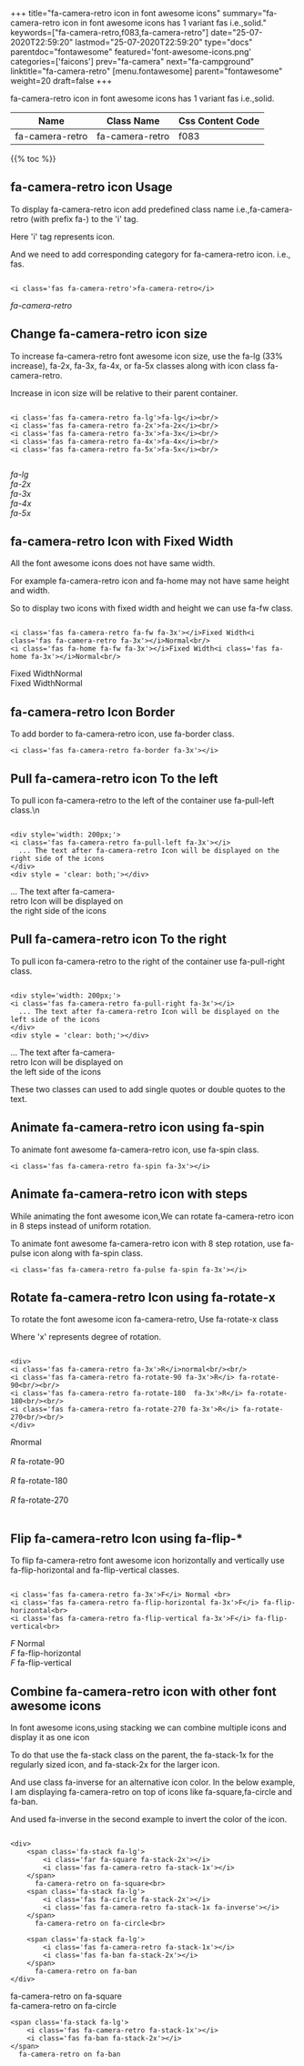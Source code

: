 +++
title="fa-camera-retro icon in font awesome icons"
summary="fa-camera-retro icon in font awesome icons has 1 variant fas i.e.,solid."
keywords=["fa-camera-retro,f083,fa-camera-retro"]
date="25-07-2020T22:59:20"
lastmod="25-07-2020T22:59:20"
type="docs"
parentdoc="fontawesome"
featured='font-awesome-icons.png'
categories=['faicons']
prev="fa-camera"
next="fa-campground"
linktitle="fa-camera-retro"
[menu.fontawesome]
parent="fontawesome"
weight=20
draft=false
+++


fa-camera-retro icon in font awesome icons has 1 variant fas i.e.,solid.

<div class='table-responsive'><table class='table'><thead><tr><th>Name</th><th>Class Name</th><th>Css Content Code</th></tr></thead><tbody><tr><td>fa-camera-retro</td><td>fa-camera-retro</td><td>f083</td></tr></tbody></table></div>


{{% toc %}}


## fa-camera-retro icon Usage

To display fa-camera-retro icon add predefined class name i.e.,fa-camera-retro (with prefix fa-) to the 'i' tag.

Here 'i' tag represents icon.

And we need to add corresponding category for fa-camera-retro icon. i.e., fas.


```

<i class='fas fa-camera-retro'>fa-camera-retro</i>
```

<i class='fas fa-camera-retro'>fa-camera-retro</i>




## Change fa-camera-retro icon size
To increase fa-camera-retro font awesome icon size, use the fa-lg (33% increase), fa-2x, fa-3x, fa-4x, or fa-5x classes along with icon class fa-camera-retro.

Increase in icon size will be relative to their parent container. 

```

<i class='fas fa-camera-retro fa-lg'>fa-lg</i><br/>
<i class='fas fa-camera-retro fa-2x'>fa-2x</i><br/>
<i class='fas fa-camera-retro fa-3x'>fa-3x</i><br/>
<i class='fas fa-camera-retro fa-4x'>fa-4x</i><br/>
<i class='fas fa-camera-retro fa-5x'>fa-5x</i><br/>
            
```

<i class='fas fa-camera-retro fa-lg'>fa-lg</i><br/>
<i class='fas fa-camera-retro fa-2x'>fa-2x</i><br/>
<i class='fas fa-camera-retro fa-3x'>fa-3x</i><br/>
<i class='fas fa-camera-retro fa-4x'>fa-4x</i><br/>
<i class='fas fa-camera-retro fa-5x'>fa-5x</i><br/>
            



## fa-camera-retro Icon with Fixed Width 

All the font awesome icons does not have same width.

For example fa-camera-retro icon and fa-home may not have same height and width.

So to display two icons with fixed width and height we can use fa-fw class.


```

<i class='fas fa-camera-retro fa-fw fa-3x'></i>Fixed Width<i class='fas fa-camera-retro fa-3x'></i>Normal<br/>
<i class='fas fa-home fa-fw fa-3x'></i>Fixed Width<i class='fas fa-home fa-3x'></i>Normal<br/>
```

<i class='fas fa-camera-retro fa-fw fa-3x'></i>Fixed Width<i class='fas fa-camera-retro fa-3x'></i>Normal<br/>
<i class='fas fa-home fa-fw fa-3x'></i>Fixed Width<i class='fas fa-home fa-3x'></i>Normal<br/>



## fa-camera-retro Icon Border 

To add border to fa-camera-retro icon, use fa-border class.


```
<i class='fas fa-camera-retro fa-border fa-3x'></i>

```
<i class='fas fa-camera-retro fa-border fa-3x'></i>





## Pull fa-camera-retro icon To the left

To pull icon fa-camera-retro to the left of the container use fa-pull-left class.\n

```

<div style='width: 200px;'>
<i class='fas fa-camera-retro fa-pull-left fa-3x'></i>
  ... The text after fa-camera-retro Icon will be displayed on the right side of the icons
</div>
<div style = 'clear: both;'></div>
```

<div style='width: 200px;'>
<i class='fas fa-camera-retro fa-pull-left fa-3x'></i>
  ... The text after fa-camera-retro Icon will be displayed on the right side of the icons
</div>
<div style = 'clear: both;'></div>




## Pull fa-camera-retro icon To the right
To pull icon fa-camera-retro to the right of the container use fa-pull-right class.

```

<div style='width: 200px;'>
<i class='fas fa-camera-retro fa-pull-right fa-3x'></i>
  ... The text after fa-camera-retro Icon will be displayed on the left side of the icons
</div>
<div style = 'clear: both;'></div>
```

<div style='width: 200px;'>
<i class='fas fa-camera-retro fa-pull-right fa-3x'></i>
  ... The text after fa-camera-retro Icon will be displayed on the left side of the icons
</div>
<div style = 'clear: both;'></div>

These two classes can used to add single quotes or double quotes to the text.


## Animate fa-camera-retro icon using fa-spin
To animate font awesome fa-camera-retro icon, use fa-spin class.

```
<i class='fas fa-camera-retro fa-spin fa-3x'></i>
```
<i class='fas fa-camera-retro fa-spin fa-3x'></i>




## Animate fa-camera-retro icon with steps
While animating the font awesome icon,We can rotate fa-camera-retro icon in 8 steps instead of uniform rotation.

To animate font awesome fa-camera-retro icon with 8 step rotation, use fa-pulse icon along with fa-spin class.


```
<i class='fas fa-camera-retro fa-pulse fa-spin fa-3x'></i>

```
<i class='fas fa-camera-retro fa-pulse fa-spin fa-3x'></i>





## Rotate fa-camera-retro Icon using fa-rotate-x
To rotate the font awesome icon fa-camera-retro, Use fa-rotate-x class

Where 'x' represents degree of rotation.


```

<div>
<i class='fas fa-camera-retro fa-3x'>R</i>normal<br/><br/>
<i class='fas fa-camera-retro fa-rotate-90 fa-3x'>R</i> fa-rotate-90<br/><br/> 
<i class='fas fa-camera-retro fa-rotate-180  fa-3x'>R</i> fa-rotate-180<br/><br/> 
<i class='fas fa-camera-retro fa-rotate-270 fa-3x'>R</i> fa-rotate-270<br/><br/>
</div>
```

<div>
<i class='fas fa-camera-retro fa-3x'>R</i>normal<br/><br/>
<i class='fas fa-camera-retro fa-rotate-90 fa-3x'>R</i> fa-rotate-90<br/><br/> 
<i class='fas fa-camera-retro fa-rotate-180  fa-3x'>R</i> fa-rotate-180<br/><br/> 
<i class='fas fa-camera-retro fa-rotate-270 fa-3x'>R</i> fa-rotate-270<br/><br/>
</div>




## Flip fa-camera-retro Icon using fa-flip-*
To flip fa-camera-retro font awesome icon horizontally and vertically use fa-flip-horizontal and fa-flip-vertical classes. 

```

<i class='fas fa-camera-retro fa-3x'>F</i> Normal <br>
<i class='fas fa-camera-retro fa-flip-horizontal fa-3x'>F</i> fa-flip-horizontal<br>
<i class='fas fa-camera-retro fa-flip-vertical fa-3x'>F</i> fa-flip-vertical<br>
```

<i class='fas fa-camera-retro fa-3x'>F</i> Normal <br>
<i class='fas fa-camera-retro fa-flip-horizontal fa-3x'>F</i> fa-flip-horizontal<br>
<i class='fas fa-camera-retro fa-flip-vertical fa-3x'>F</i> fa-flip-vertical<br>




## Combine fa-camera-retro icon with other font awesome icons
In font awesome icons,using stacking we can combine multiple icons and display it as one icon 

To do that use the fa-stack class on the parent, the fa-stack-1x for the regularly sized icon, and fa-stack-2x for the larger icon.

And use class fa-inverse for an alternative icon color. 
In the below example, I am displaying fa-camera-retro on top of icons like fa-square,fa-circle and fa-ban.

And used fa-inverse in the second example to invert the color of the icon.

```

<div>
    <span class='fa-stack fa-lg'>
        <i class='far fa-square fa-stack-2x'></i>
        <i class='fas fa-camera-retro fa-stack-1x'></i>
    </span>
      fa-camera-retro on fa-square<br>
    <span class='fa-stack fa-lg'>
        <i class='fas fa-circle fa-stack-2x'></i>
        <i class='fas fa-camera-retro fa-stack-1x fa-inverse'></i>
    </span>
      fa-camera-retro on fa-circle<br>

    <span class='fa-stack fa-lg'>
        <i class='fas fa-camera-retro fa-stack-1x'></i>
        <i class='fas fa-ban fa-stack-2x'></i>
    </span>
      fa-camera-retro on fa-ban
</div>
```

<div>
    <span class='fa-stack fa-lg'>
        <i class='far fa-square fa-stack-2x'></i>
        <i class='fas fa-camera-retro fa-stack-1x'></i>
    </span>
      fa-camera-retro on fa-square<br>
    <span class='fa-stack fa-lg'>
        <i class='fas fa-circle fa-stack-2x'></i>
        <i class='fas fa-camera-retro fa-stack-1x fa-inverse'></i>
    </span>
      fa-camera-retro on fa-circle<br>

    <span class='fa-stack fa-lg'>
        <i class='fas fa-camera-retro fa-stack-1x'></i>
        <i class='fas fa-ban fa-stack-2x'></i>
    </span>
      fa-camera-retro on fa-ban
</div>






